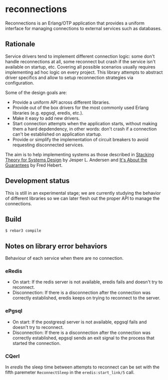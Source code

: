 # reconnections

Reconnections is an Erlang/OTP application that provides a uniform
interface for managing connections to external services such as
databases.

## Rationale
Service drivers tend to implement different connection logic: some
don't handle reconnections at all, some reconnect but crash if the
service isn't available on startup, etc. Covering all possible scenarios usually requires implementing ad hoc
logic on every project. This library attempts to abstract driver
specifics and allow to setup reconnection strategies via configuration.

Some of the design goals are:

- Provide a uniform API across different libraries.
- Provide out of the box drivers for the most commonly used Erlang libraries
  (e.g. epgsql, eredis, etc.).
- Make it easy to add new drivers.
- Start connection attempts when the application starts, without
  making them a hard depdendency, in other words: don't crash if a
  connection can't be established on application startup.
- Provide or simplify the implementation of circuit breakers to avoid
  requesting disconnected services.

The aim is to help implementing systems as those described in
[Stacking Theory for Systems Design](https://medium.com/@jlouis666/stacking-theory-for-systems-design-2450e6300689) by
Jesper L. Andersen and
[It's About the Guarantees](https://ferd.ca/it-s-about-the-guarantees.html) by Fred Hebert.

## Development status

This is still in an experimental stage; we are currently studying the
behavior of different libraries so we can later flesh out the proper
API to manage the connections.

## Build

    $ rebar3 compile

## Notes on library error behaviors

Behaviour of each service when there are no connection.

### eRedis

- On start: If the redis server is not available, eredis fails and doesn't try to reconnect.
- Disconnection: If there is a disconnection after the connection was correctly established, eredis keeps on trying to reconnect to the server.

### ePgsql

- On start: If the postgresql server is not available, epgsql fails and doesn't try to reconnect.
- Disconnection: If there is a disconnection after the connection was correctly established, epgsql sends an exit signal to the process that started the connection.

### CQerl

In _eredis_ the sleep time between attempts to reconnect can be set with the fifth paremeter `ReconnectSleep` in the `eredis:start_link/5` call.
